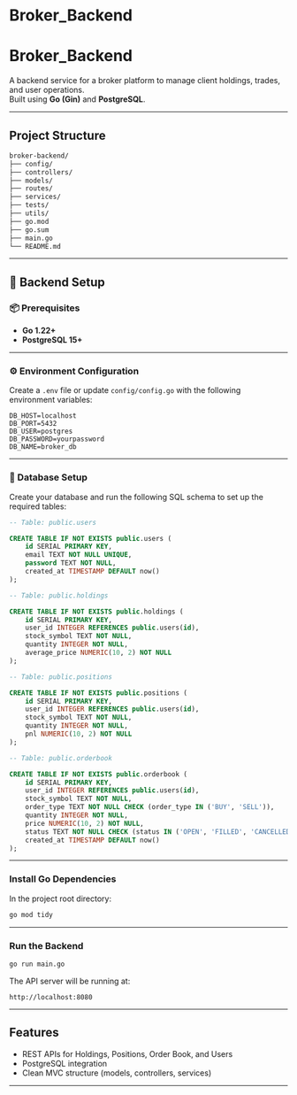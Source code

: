 # Broker_Backend
# Broker_Backend
A backend service for a broker platform to manage client holdings, trades, and user operations.  
Built using **Go (Gin)** and **PostgreSQL**.

---

## Project Structure  

```bash
broker-backend/
├── config/
├── controllers/
├── models/
├── routes/
├── services/
├── tests/
├── utils/
├── go.mod
├── go.sum
├── main.go
└── README.md
```

---

## 🚀 Backend Setup  

### 📦 Prerequisites  

- **Go 1.22+**
- **PostgreSQL 15+**

---

### ⚙️ Environment Configuration  

Create a `.env` file or update `config/config.go` with the following environment variables:

```env
DB_HOST=localhost
DB_PORT=5432
DB_USER=postgres
DB_PASSWORD=yourpassword
DB_NAME=broker_db
```

---

### 🐘 Database Setup  

Create your database and run the following SQL schema to set up the required tables:

```sql
-- Table: public.users

CREATE TABLE IF NOT EXISTS public.users (
    id SERIAL PRIMARY KEY,
    email TEXT NOT NULL UNIQUE,
    password TEXT NOT NULL,
    created_at TIMESTAMP DEFAULT now()
);

-- Table: public.holdings

CREATE TABLE IF NOT EXISTS public.holdings (
    id SERIAL PRIMARY KEY,
    user_id INTEGER REFERENCES public.users(id),
    stock_symbol TEXT NOT NULL,
    quantity INTEGER NOT NULL,
    average_price NUMERIC(10, 2) NOT NULL
);

-- Table: public.positions

CREATE TABLE IF NOT EXISTS public.positions (
    id SERIAL PRIMARY KEY,
    user_id INTEGER REFERENCES public.users(id),
    stock_symbol TEXT NOT NULL,
    quantity INTEGER NOT NULL,
    pnl NUMERIC(10, 2) NOT NULL
);

-- Table: public.orderbook

CREATE TABLE IF NOT EXISTS public.orderbook (
    id SERIAL PRIMARY KEY,
    user_id INTEGER REFERENCES public.users(id),
    stock_symbol TEXT NOT NULL,
    order_type TEXT NOT NULL CHECK (order_type IN ('BUY', 'SELL')),
    quantity INTEGER NOT NULL,
    price NUMERIC(10, 2) NOT NULL,
    status TEXT NOT NULL CHECK (status IN ('OPEN', 'FILLED', 'CANCELLED')),
    created_at TIMESTAMP DEFAULT now()
);
```

---

### Install Go Dependencies  

In the project root directory:

```bash
go mod tidy
```

---

###  Run the Backend  

```bash
go run main.go
```

The API server will be running at:

```
http://localhost:8080
```

---

## Features  

- REST APIs for Holdings, Positions, Order Book, and Users
- PostgreSQL integration
- Clean MVC structure (models, controllers, services)

---

